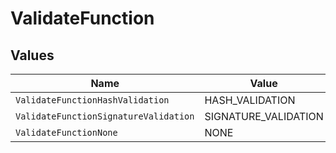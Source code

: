 # ValidateFunction


## Values

| Name                                  | Value                                 |
| ------------------------------------- | ------------------------------------- |
| `ValidateFunctionHashValidation`      | HASH_VALIDATION                       |
| `ValidateFunctionSignatureValidation` | SIGNATURE_VALIDATION                  |
| `ValidateFunctionNone`                | NONE                                  |